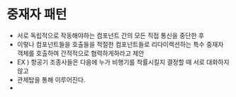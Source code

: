  # 중재자 패턴 
 -  서로 독립적으로 작동해야하는 컴포넌트 간의 모든 직접 통신을 중단한 후 
 - 이렇나 컴포넌트들을 호출들을 적절한 컴포넌트들로 리다이렉션하는 특수 중재자 객체를 호출하여 간적적으로 협력하게하라고 제안
 - EX  ) 항공기 조종사들은 다음에 누가 비행기를 착률시킬지 결정할 때 서로 대화하지않고 
 - 관제탑을 통해 이루어진다. 
 - 